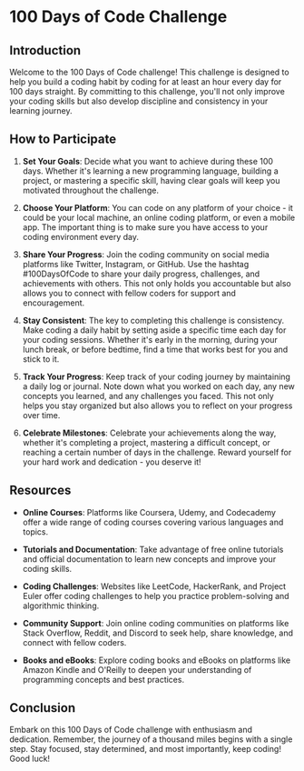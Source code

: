 # 100 Days of Code Challenge

## Introduction
Welcome to the 100 Days of Code challenge! This challenge is designed to help you build a coding habit by coding for at least an hour every day for 100 days straight. By committing to this challenge, you'll not only improve your coding skills but also develop discipline and consistency in your learning journey.

## How to Participate
1. **Set Your Goals**: Decide what you want to achieve during these 100 days. Whether it's learning a new programming language, building a project, or mastering a specific skill, having clear goals will keep you motivated throughout the challenge.
   
2. **Choose Your Platform**: You can code on any platform of your choice - it could be your local machine, an online coding platform, or even a mobile app. The important thing is to make sure you have access to your coding environment every day.
   
3. **Share Your Progress**: Join the coding community on social media platforms like Twitter, Instagram, or GitHub. Use the hashtag #100DaysOfCode to share your daily progress, challenges, and achievements with others. This not only holds you accountable but also allows you to connect with fellow coders for support and encouragement.
   
4. **Stay Consistent**: The key to completing this challenge is consistency. Make coding a daily habit by setting aside a specific time each day for your coding sessions. Whether it's early in the morning, during your lunch break, or before bedtime, find a time that works best for you and stick to it.
   
5. **Track Your Progress**: Keep track of your coding journey by maintaining a daily log or journal. Note down what you worked on each day, any new concepts you learned, and any challenges you faced. This not only helps you stay organized but also allows you to reflect on your progress over time.
   
6. **Celebrate Milestones**: Celebrate your achievements along the way, whether it's completing a project, mastering a difficult concept, or reaching a certain number of days in the challenge. Reward yourself for your hard work and dedication - you deserve it!

## Resources
- **Online Courses**: Platforms like Coursera, Udemy, and Codecademy offer a wide range of coding courses covering various languages and topics.
   
- **Tutorials and Documentation**: Take advantage of free online tutorials and official documentation to learn new concepts and improve your coding skills.
   
- **Coding Challenges**: Websites like LeetCode, HackerRank, and Project Euler offer coding challenges to help you practice problem-solving and algorithmic thinking.
   
- **Community Support**: Join online coding communities on platforms like Stack Overflow, Reddit, and Discord to seek help, share knowledge, and connect with fellow coders.
   
- **Books and eBooks**: Explore coding books and eBooks on platforms like Amazon Kindle and O'Reilly to deepen your understanding of programming concepts and best practices.

## Conclusion
Embark on this 100 Days of Code challenge with enthusiasm and dedication. Remember, the journey of a thousand miles begins with a single step. Stay focused, stay determined, and most importantly, keep coding! Good luck!
